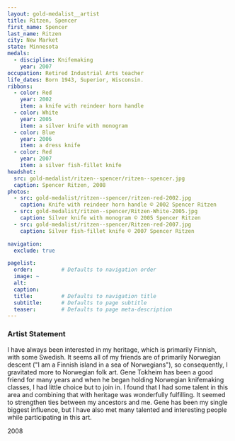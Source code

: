 ```yaml
---
layout: gold-medalist__artist
title: Ritzen, Spencer
first_name: Spencer
last_name: Ritzen
city: New Market
state: Minnesota
medals: 
  - discipline: Knifemaking
    year: 2007
occupation: Retired Industrial Arts teacher
life_dates: Born 1943, Superior, Wisconsin.
ribbons:
  - color: Red
    year: 2002
    item: a knife with reindeer horn handle
  - color: White
    year: 2005
    item: a silver knife with monogram
  - color: Blue
    year: 2006
    item: a dress knife
  - color: Red
    year: 2007 
    item: a silver fish-fillet knife
headshot:
  src: gold-medalist/ritzen--spencer/ritzen--spencer.jpg
  caption: Spencer Ritzen, 2008
photos:
  - src: gold-medalist/ritzen--spencer/ritzen-red-2002.jpg
    caption: Knife with reindeer horn handle © 2002 Spencer Ritzen
  - src: gold-medalist/ritzen--spencer/Ritzen-White-2005.jpg
    caption: Silver knife with monogram © 2005 Spencer Ritzen
  - src: gold-medalist/ritzen--spencer/Ritzen-red-2007.jpg
    caption: Silver fish-fillet knife © 2007 Spencer Ritzen

navigation:
  exclude: true

pagelist:
  order:         # Defaults to navigation order  
  image: ~
  alt:
  caption:
  title:         # Defaults to navigation title
  subtitle:      # Defaults to page subtitle
  teaser:        # Defaults to page meta-description  
---
```

### Artist Statement

I have always been interested in my heritage, which is primarily Finnish, with some Swedish. It seems all of my friends are of primarily Norwegian descent ("I am a Finnish island in a sea of Norwegians"), so consequently, I gravitated more to Norwegian folk art. Gene Tokheim has been a good friend for many years and when he began holding Norwegian knifemaking classes, I had little choice but to join in. I found that I had some talent in this area and combining that with heritage was wonderfully fulfilling.  It seemed to strengthen ties between my ancestors and me. Gene has been my single biggest influence, but I have also met many talented and interesting people while participating in this art. 

2008